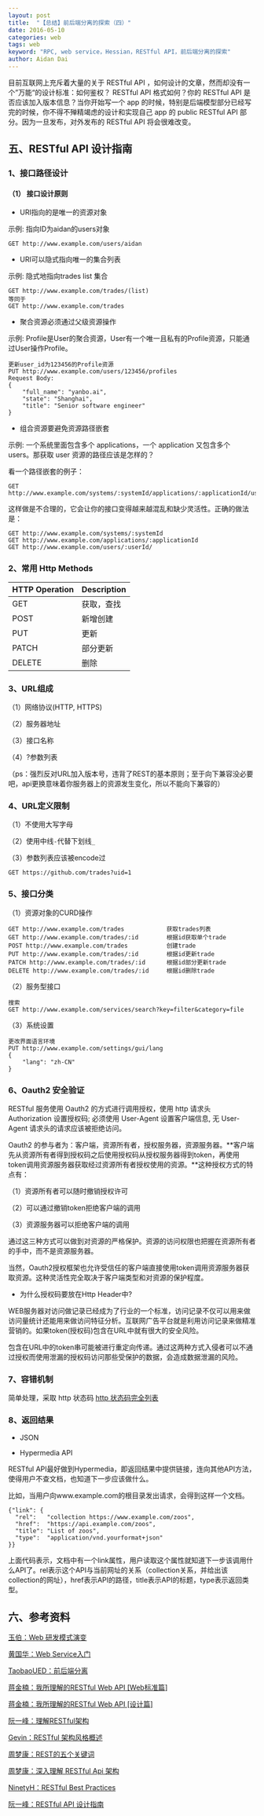 ```yaml
---
layout: post
title:  "【总结】前后端分离的探索（四）"
date: 2016-05-10
categories: web
tags: web
keyword: "RPC, web service，Hessian，RESTful API，前后端分离的探索"
author: Aidan Dai
---
```


目前互联网上充斥着大量的关于 RESTful API ，如何设计的文章，然而却没有一个”万能“的设计标准：如何鉴权？ RESTful API 格式如何？你的 RESTful API 是否应该加入版本信息？当你开始写一个 app 的时候，特别是后端模型部分已经写完的时候，你不得不殚精竭虑的设计和实现自己 app 的 public RESTful API 部分。因为一旦发布，对外发布的 RESTful API 将会很难改变。

## 五、RESTful API 设计指南

### 1、接口路径设计

#### （1） 接口设计原则

- URI指向的是唯一的资源对象

示例: 指向ID为aidan的users对象

```
GET http://www.example.com/users/aidan
```

- URI可以隐式指向唯一的集合列表

示例: 隐式地指向trades list 集合

```
GET http://www.example.com/trades/(list)
等同于
GET http://www.example.com/trades
```

- 聚合资源必须通过父级资源操作

示例: Profile是User的聚合资源，User有一个唯一且私有的Profile资源，只能通过User操作Profile。

```
更新user_id为123456的Profile资源
PUT http://www.example.com/users/123456/profiles
Request Body:
{
    "full_name": "yanbo.ai",
    "state": "Shanghai",
    "title": "Senior software engineer"
}
```

- 组合资源要避免资源路径嵌套

示例: 一个系统里面包含多个 applications，一个 application 又包含多个 users。那获取 user 资源的路径应该是怎样的？

看一个路径嵌套的例子：

```
GET http://www.example.com/systems/:systemId/applications/:applicationId/users/:userId
```

这样做是不合理的，它会让你的接口变得越来越混乱和缺少灵活性。正确的做法是：

```
GET http://www.example.com/systems/:systemId
GET http://www.example.com/applications/:applicationId 
GET http://www.example.com/users/:userId/
```

### 2、常用 Http Methods

|HTTP Operation|  Description|
|:----|:----|
|GET     |获取，查找|
|POST    |新增创建|
|PUT     |更新|
|PATCH   |部分更新|
|DELETE  |删除|

### 3、URL组成

（1）网络协议(HTTP, HTTPS)

（2）服务器地址

（3）接口名称

（4）?参数列表

（ps：强烈反对URL加入版本号，违背了REST的基本原则；至于向下兼容没必要吧，api更换意味着你服务器上的资源发生变化，所以不能向下兼容的）

### 4、URL定义限制

（1）不使用大写字母

（2）使用中线`-`代替下划线`_`

（3）参数列表应该被encode过

```
GET https://github.com/trades?uid=1
```

### 5、接口分类

（1）资源对象的CURD操作

```
GET http://www.example.com/trades            获取trades列表
GET http://www.example.com/trades/:id        根据id获取单个trade
POST http://www.example.com/trades           创建trade
PUT http://www.example.com/trades/:id        根据id更新trade
PATCH http://www.example.com/trades/:id      根据id部分更新trade
DELETE http://www.example.com/trades/:id     根据id删除trade
```

（2）服务型接口

```
搜索
GET http://www.example.com/services/search?key=filter&category=file
```

（3）系统设置

```
更改界面语言环境
PUT http://www.example.com/settings/gui/lang
{
    "lang": "zh-CN"
}
```

### 6、Oauth2 安全验证

RESTful 服务使用 Oauth2 的方式进行调用授权，使用 http 请求头 Authorization 设置授权码; 必须使用 User-Agent 设置客户端信息, 无 User-Agent 请求头的请求应该被拒绝访问。

Oauth2 的参与者为：客户端，资源所有者，授权服务器，资源服务器。**客户端先从资源所有者得到授权码之后使用授权码从授权服务器得到token，再使用token调用资源服务器获取经过资源所有者授权使用的资源。**这种授权方式的特点有：

（1）资源所有者可以随时撤销授权许可

（2）可以通过撤销token拒绝客户端的调用 

（3）资源服务器可以拒绝客户端的调用 

通过这三种方式可以做到对资源的严格保护。资源的访问权限也把握在资源所有者的手中，而不是资源服务器。 

当然，Oauth2授权框架也允许受信任的客户端直接使用token调用资源服务器获取资源。这种灵活性完全取决于客户端类型和对资源的保护程度。

- 为什么授权码要放在Http Header中?

WEB服务器对访问做记录已经成为了行业的一个标准，访问记录不仅可以用来做访问量统计还能用来做访问特征分析。互联网广告平台就是利用访问记录来做精准营销的。如果token(授权码)包含在URL中就有很大的安全风险。

包含在URL中的token串可能被进行重定向传递。通过这两种方式入侵者可以不通过授权而使用泄漏的授权码访问那些受保护的数据，会造成数据泄漏的风险。

### 7、容错机制

简单处理，采取 http 状态码 [http 状态码完全列表](http://www.w3.org/Protocols/rfc2616/rfc2616-sec10.html)

### 8、返回结果

- JSON

- Hypermedia API

RESTful API最好做到Hypermedia，即返回结果中提供链接，连向其他API方法，使得用户不查文档，也知道下一步应该做什么。

比如，当用户向www.example.com的根目录发出请求，会得到这样一个文档。

```
{"link": {
  "rel":   "collection https://www.example.com/zoos",
  "href":  "https://api.example.com/zoos",
  "title": "List of zoos",
  "type":  "application/vnd.yourformat+json"
}}
```

上面代码表示，文档中有一个link属性，用户读取这个属性就知道下一步该调用什么API了。rel表示这个API与当前网址的关系（collection关系，并给出该collection的网址），href表示API的路径，title表示API的标题，type表示返回类型。

## 六、参考资料

[玉伯：Web 研发模式演变](https://github.com/lifesinger/blog/issues/184)

[黄国华：Web Service入门](http://blog.jobbole.com/29195/)

[TaobaoUED：前后端分离](http://ued.taobao.org/blog/tag/%E5%89%8D%E5%90%8E%E7%AB%AF%E5%88%86%E7%A6%BB/)

[蒋金楠：我所理解的RESTful Web API [Web标准篇]](http://www.cnblogs.com/artech/p/restful-web-api-01.html)

[蒋金楠：我所理解的RESTful Web API [设计篇]](http://www.cnblogs.com/artech/p/restful-web-api-02.html)

[阮一峰：理解RESTful架构](http://www.ruanyifeng.com/blog/2011/09/restful)

[Gevin：RESTful 架构风格概述](http://blog.igevin.info/posts/restful-architecture-in-general/)

[周梦康：REST的五个关键词](https://mengkang.net/623.html)

[周梦康：深入理解 RESTful Api 架构](https://mengkang.net/620.html)

[NinetyH：RESTful Best Practices](https://zybuluo.com/yanbo-ai/note/17890)

[阮一峰：RESTful API 设计指南](http://www.ruanyifeng.com/blog/2014/05/restful_api.html)